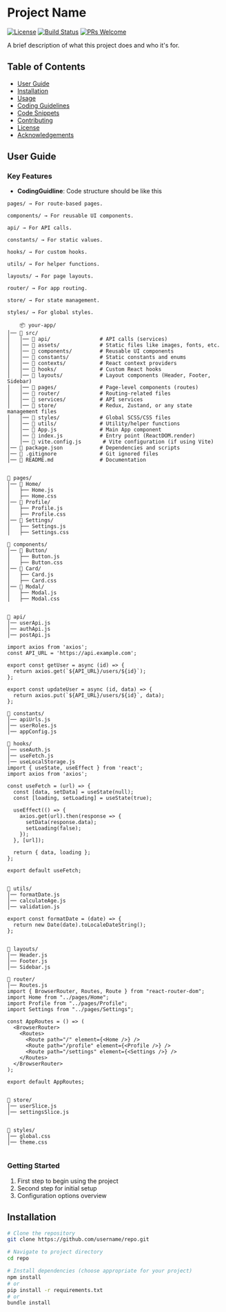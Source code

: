 # Project Name

[![License](https://img.shields.io/badge/license-MIT-blue.svg)](LICENSE)
[![Build Status](https://img.shields.io/travis/username/repo/master.svg)](https://travis-ci.org/username/repo)
[![PRs Welcome](https://img.shields.io/badge/PRs-welcome-brightgreen.svg)](http://makeapullrequest.com)

A brief description of what this project does and who it's for.

## Table of Contents
- [User Guide](#user-guide)
- [Installation](#installation)
- [Usage](#usage)
- [Coding Guidelines](#coding-guidelines)
- [Code Snippets](#code-snippets)
- [Contributing](#contributing)
- [License](#license)
- [Acknowledgements](#acknowledgements)

## User Guide
### Key Features
- **CodingGuidline**: Code structure should be like this
```  Page Structure should be like this 
pages/ → For route-based pages.

components/ → For reusable UI components.

api/ → For API calls.

constants/ → For static values.

hooks/ → For custom hooks.

utils/ → For helper functions.

layouts/ → For page layouts.

router/ → For app routing.

store/ → For state management.

styles/ → For global styles.

    📦 your-app/
│── 📂 src/
│   │── 📂 api/                # API calls (services)
│   │── 📂 assets/             # Static files like images, fonts, etc.
│   │── 📂 components/         # Reusable UI components
│   │── 📂 constants/          # Static constants and enums
│   │── 📂 contexts/           # React context providers
│   │── 📂 hooks/              # Custom React hooks
│   │── 📂 layouts/            # Layout components (Header, Footer, Sidebar)
│   │── 📂 pages/              # Page-level components (routes)
│   │── 📂 router/             # Routing-related files
│   │── 📂 services/           # API services
│   │── 📂 store/              # Redux, Zustand, or any state management files
│   │── 📂 styles/             # Global SCSS/CSS files
│   │── 📂 utils/              # Utility/helper functions
│   │── 📜 App.js              # Main App component
│   │── 📜 index.js            # Entry point (ReactDOM.render)
│   │── 📜 vite.config.js       # Vite configuration (if using Vite)
│── 📜 package.json            # Dependencies and scripts
│── 📜 .gitignore              # Git ignored files
│── 📜 README.md               # Documentation


📂 pages/
│── 📂 Home/
│   ├── Home.js
│   ├── Home.css
│── 📂 Profile/
│   ├── Profile.js
│   ├── Profile.css
│── 📂 Settings/
│   ├── Settings.js
│   ├── Settings.css

📂 components/
│── 📂 Button/
│   ├── Button.js
│   ├── Button.css
│── 📂 Card/
│   ├── Card.js
│   ├── Card.css
│── 📂 Modal/
│   ├── Modal.js
│   ├── Modal.css


📂 api/
│── userApi.js
│── authApi.js
│── postApi.js

import axios from 'axios';
const API_URL = 'https://api.example.com';

export const getUser = async (id) => {
  return axios.get(`${API_URL}/users/${id}`);
};

export const updateUser = async (id, data) => {
  return axios.put(`${API_URL}/users/${id}`, data);
};

📂 constants/
│── apiUrls.js
│── userRoles.js
│── appConfig.js

📂 hooks/
│── useAuth.js
│── useFetch.js
│── useLocalStorage.js
import { useState, useEffect } from 'react';
import axios from 'axios';

const useFetch = (url) => {
  const [data, setData] = useState(null);
  const [loading, setLoading] = useState(true);

  useEffect(() => {
    axios.get(url).then(response => {
      setData(response.data);
      setLoading(false);
    });
  }, [url]);

  return { data, loading };
};

export default useFetch;


📂 utils/
│── formatDate.js
│── calculateAge.js
│── validation.js

export const formatDate = (date) => {
  return new Date(date).toLocaleDateString();
};


📂 layouts/
│── Header.js
│── Footer.js
│── Sidebar.js

📂 router/
│── Routes.js
import { BrowserRouter, Routes, Route } from "react-router-dom";
import Home from "../pages/Home";
import Profile from "../pages/Profile";
import Settings from "../pages/Settings";

const AppRoutes = () => (
  <BrowserRouter>
    <Routes>
      <Route path="/" element={<Home />} />
      <Route path="/profile" element={<Profile />} />
      <Route path="/settings" element={<Settings />} />
    </Routes>
  </BrowserRouter>
);

export default AppRoutes;


📂 store/
│── userSlice.js
│── settingsSlice.js


📂 styles/
│── global.css
│── theme.css


```
### Getting Started
1. First step to begin using the project
2. Second step for initial setup
3. Configuration options overview

## Installation
```bash
# Clone the repository
git clone https://github.com/username/repo.git

# Navigate to project directory
cd repo

# Install dependencies (choose appropriate for your project)
npm install
# or
pip install -r requirements.txt
# or
bundle install


```